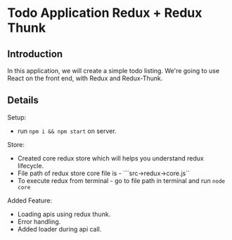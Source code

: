 # Todo Application Redux + Redux Thunk 

## Introduction
 
In this application, we will create a simple todo listing. We're going to use  React on the front end, with Redux and Redux-Thunk. 

 

## Details

Setup:
- run ```npm i && npm start``` on server.

Store:
- Created core redux store which will helps you understand redux lifecycle.
- File path of redux store core file is - ```src->redux->core.js``
- To execute redux from terminal - go to file path in terminal and run ```node core```

Added Feature:
- Loading apis using redux thunk.
- Error handling.
- Added loader during api call.
